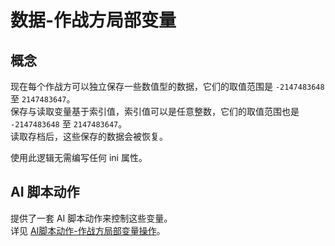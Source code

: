 # 数据-作战方局部变量

## 概念

现在每个作战方可以独立保存一些数值型的数据，它们的取值范围是 `-2147483648` 至 `2147483647`。  
保存与读取变量基于索引值，索引值可以是任意整数，它们的取值范围也是 `-2147483648` 至 `2147483647`。  
读取存档后，这些保存的数据会被恢复。

使用此逻辑无需编写任何 ini 属性。



## AI 脚本动作

提供了一套 AI 脚本动作来控制这些变量。  
详见 [AI脚本动作-作战方局部变量操作](/触发与AI脚本动作/AI脚本动作-作战方局部变量操作.md)。